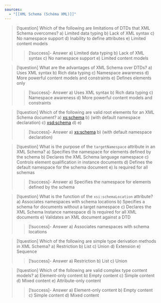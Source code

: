 ```yaml
---
sources:
  - "[[XML Schema (Schéma XML)]]"
---
```

> [!question] Which of the following are limitations of DTDs that XML Schema overcomes?
> a) Limited data typing
> b) Lack of XML syntax
> c) No namespace support
> d) Inability to define attributes
> e) Limited content models
>> [!success]- Answer
>> a) Limited data typing
>> b) Lack of XML syntax
>> c) No namespace support
>> e) Limited content models

> [!question] What are the advantages of XML Schema over DTDs?
> a) Uses XML syntax
> b) Rich data typing
> c) Namespace awareness
> d) More powerful content models and constraints
> e) Defines elements only
>> [!success]- Answer
>> a) Uses XML syntax
>> b) Rich data typing
>> c) Namespace awareness
>> d) More powerful content models and constraints

> [!question] Which of the following are valid root elements for an XML Schema document?
> a) <xs:schema>
> b) <schema> (with default namespace declaration)
> c) <xsd:schema>
> d) <root>
> e) <element>
>> [!success]- Answer
>> a) <xs:schema>
>> b) <schema> (with default namespace declaration)

> [!question] What is the purpose of the `targetNamespace` attribute in an XML Schema?
> a) Specifies the namespace for elements defined by the schema
> b) Declares the XML Schema language namespace
> c) Controls element qualification in instance documents
> d) Defines the default namespace for the schema document
> e) Is required for all schemas
>> [!success]- Answer
>> a) Specifies the namespace for elements defined by the schema

> [!question] What is the function of the `xsi:schemaLocation` attribute?
> a) Associates namespaces with schema locations
> b) Specifies a schema for documents without a target namespace
> c) Declares the XML Schema Instance namespace
> d) Is required for all XML documents
> e) Validates an XML document against a DTD
>> [!success]- Answer
>> a) Associates namespaces with schema locations

> [!question] Which of the following are simple type derivation methods in XML Schema?
> a) Restriction
> b) List
> c) Union
> d) Extension
> e) Sequence
>> [!success]- Answer
>> a) Restriction
>> b) List
>> c) Union

> [!question] Which of the following are valid complex type content models?
> a) Element-only content
> b) Empty content
> c) Simple content
> d) Mixed content
> e) Attribute-only content
>> [!success]- Answer
>> a) Element-only content
>> b) Empty content
>> c) Simple content
>> d) Mixed content

